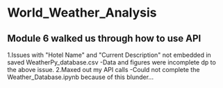 # World_Weather_Analysis

## Module 6 walked us through how to use API

1.Issues with "Hotel Name" and "Current Description" not embedded in saved WeatherPy_database.csv
-Data and figures were incomplete dp to the above issue.
2.Maxed out my API calls
-Could not complete the Weather_Database.ipynb because of this blunder...